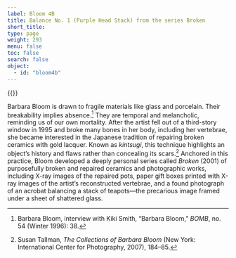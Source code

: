 ```yaml
---
label: Bloom 4B
title: Balance No. 1 (Purple Head Stack) from the series Broken
short_title:
type: page
weight: 293
menu: false
toc: false
search: false
object:
  - id: "bloom4b"
---
```

{{<q-figure id="bloom4b" >}}

Barbara Bloom is drawn to fragile materials like glass and porcelain. Their breakability implies absence.[^1] They are temporal and melancholic, reminding us of our own mortality. After the artist fell out of a third-story window in 1995 and broke many bones in her body, including her vertebrae, she became interested in the Japanese tradition of repairing broken ceramics with gold lacquer. Known as *kintsugi*, this technique highlights an object’s history and flaws rather than concealing its scars.[^2] Anchored in this practice, Bloom developed a deeply personal series called *Broken* (2001) of purposefully broken and repaired ceramics and photographic works, including X-ray images of the repaired pots, paper gift boxes printed with X-ray images of the artist’s reconstructed vertebrae, and a found photograph of an acrobat balancing a stack of teapots—the precarious image framed under a sheet of shattered glass.

[^1]: Barbara Bloom, interview with Kiki Smith, “Barbara Bloom,” *BOMB*, no. 54 (Winter 1996): 38.

[^2]: Susan Tallman, *The Collections of Barbara Bloom* (New York: International Center for Photography, 2007), 184–85.

